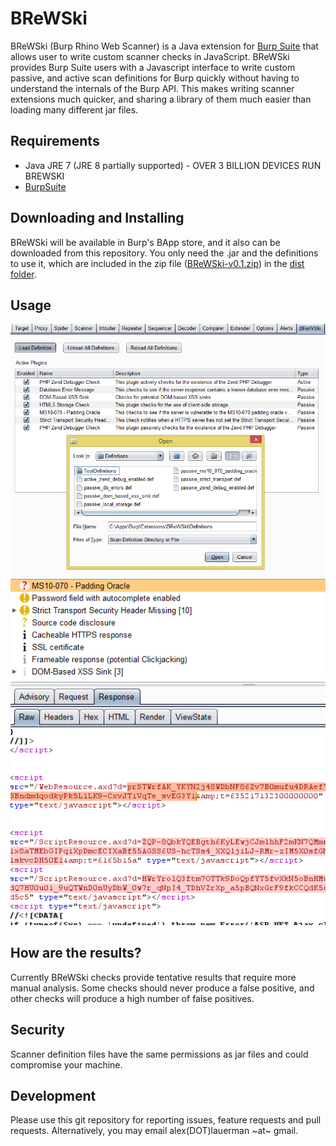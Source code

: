 BReWSki
=========

BReWSki (Burp Rhino Web Scanner) is a Java extension for [Burp Suite](http://portswigger.net/burp/) that allows user to write custom scanner checks in JavaScript. BReWSki provides Burp Suite users with a Javascript interface to write custom passive, and active scan definitions for Burp quickly without having to understand the internals of the Burp API. This makes writing scanner extensions much quicker, and sharing a library of them much easier than loading many different jar files.

## Requirements
- Java JRE 7 (JRE 8 partially supported) - OVER 3 BILLION DEVICES RUN BREWSKI
- [BurpSuite](http://portswigger.net/burp/)

## Downloading and Installing
BReWSki will be available in Burp's BApp store, and it also can be downloaded from this repository. You only need the .jar and the definitions to use it, which are included in the zip file ([BReWSki-v0.1.zip](/dist/BReWSki-v0.1.zip)) in the [dist folder](/dist/).

## Usage
![BReWSki Example](/img/BReWSkiExample1.png "BReWSki Example")
![Scanner Example](/img/ScannerExample1.png "Scanner Example")

## How are the results?
Currently BReWSki checks provide tentative results that require more manual analysis. Some checks should never produce a false positive, and other checks will produce a high number of false positives.

## Security
Scanner definition files have the same permissions as jar files and could compromise your machine.

## Development
Please use this git repository for reporting issues, feature requests and pull requests. Alternatively, you may email alex(DOT)lauerman ~at~ gmail.

